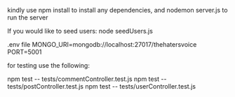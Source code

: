 kindly use npm install to install any dependencies, and nodemon server.js to run the server

If you would like to seed users: node seedUsers.js

.env file
MONGO_URI=mongodb://localhost:27017/thehatersvoice
PORT=5001

for testing use the following:

npm test -- tests/commentController.test.js
npm test -- tests/postController.test.js
npm test -- tests/userController.test.js
